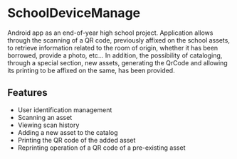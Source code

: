# SchoolDeviceManage
Android app as an end-of-year high school project.
Application allows through the scanning of a QR code, previously affixed on the school assets, to retrieve information related to the room of origin, whether it has been borrowed, provide a photo, etc... In addition, the possibility of cataloging, through a special section, new assets, generating the QrCode and allowing its printing to be affixed on the same, has been provided.

## Features

- User identification management
- Scanning an asset
- Viewing scan history
- Adding a new asset to the catalog
- Printing the QR code of the added asset
- Reprinting operation of a QR code of a pre-existing asset
